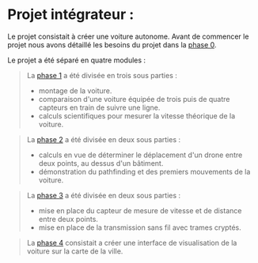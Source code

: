 # Projet intégrateur :

Le projet consistait à créer une voiture autonome. Avant de commencer le projet nous avons détaillé les besoins du projet dans la [phase 0](https://github.com/Scordragours/Projet-Integrateur/tree/master/Phase_0).

Le projet a été séparé en quatre modules :
> La [phase 1](https://github.com/Scordragours/Projet-Integrateur/tree/master/Phase_1) a été divisée en trois sous parties :
> - montage de la voiture.
> - comparaison d'une voiture équipée de trois puis de quatre capteurs en train de suivre une ligne.
> - calculs scientifiques pour mesurer la vitesse théorique de la voiture.

> La [phase 2](https://github.com/Scordragours/Projet-Integrateur/tree/master/Phase_2) a été divisée en deux sous parties :
> - calculs en vue de déterminer le déplacement d'un drone entre deux points, au dessus d'un bâtiment.
> - démonstration du pathfinding et des premiers mouvements de la voiture.

> La [phase 3](https://github.com/Scordragours/Projet-Integrateur/tree/master/Phase_3) a été divisée en deux sous parties :
> - mise en place du capteur de mesure de vitesse et de distance entre deux points.
> - mise en place de la transmission sans fil avec trames cryptés.

> La [phase 4](https://github.com/Scordragours/Projet-Integrateur/tree/master/Phase_4) consistait a créer une interface de visualisation de la voiture sur la carte de la ville.
